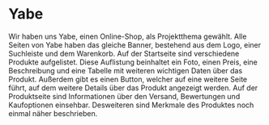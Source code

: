 # Yabe
Wir haben uns Yabe, einen Online-Shop, als Projektthema gewählt. Alle Seiten von Yabe haben das gleiche Banner, bestehend aus dem Logo, einer Suchleiste und dem Warenkorb. Auf der Startseite sind verschiedene Produkte aufgelistet. Diese Auflistung beinhaltet ein Foto, einen Preis, eine Beschreibung und eine Tabelle mit weiteren wichtigen Daten über das Produkt. Außerdem gibt es einen Button, welcher auf eine weitere Seite führt, auf dem weitere Details über das Produkt angezeigt werden. Auf der Produktseite sind Informationen über den Versand, Bewertungen und Kaufoptionen einsehbar. Desweiteren sind Merkmale des Produktes noch einmal näher beschrieben.
